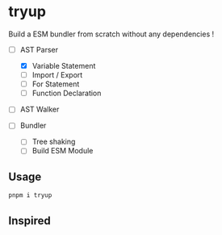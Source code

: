 # tryup

Build a ESM bundler from scratch without any dependencies !

- [ ] AST Parser  
    - [x] Variable Statement
    - [ ] Import / Export
    - [ ] For Statement
    - [ ] Function Declaration

- [ ] AST Walker

- [ ] Bundler
    - [ ] Tree shaking
    - [ ] Build ESM Module
## Usage

```bash
pnpm i tryup
```


## Inspired




